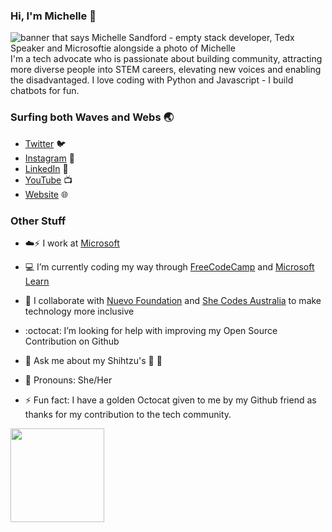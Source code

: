 ### Hi, I'm Michelle 👋

<!--
**msandfor/msandfor** is a ✨ _special_ ✨ repository because its `README.md` (this file) appears on your GitHub profile.

Here are some ideas to get you started:

- 🔭 I’m currently working on ...
- 🌱 I’m currently learning ...
- 👯 I’m looking to collaborate on ...
- 🤔 I’m looking for help with ...
- 💬 Ask me about ...
- 📫 How to reach me: ...
- 😄 Pronouns: ...
- ⚡ Fun fact: ...
-->

<img src="https://raw.githubusercontent.com/msandfor/msandfor/master/gh-header-image.gif" alt="banner that says Michelle Sandford - empty stack developer, Tedx Speaker and Microsoftie alongside a photo of Michelle">
I'm a tech advocate who is passionate about building community, attracting more diverse people into STEM careers, elevating new voices and enabling the disadvantaged. I love coding with  Python and Javascript - I build chatbots for fun.   


### Surfing both Waves and Webs :earth_asia: 

- [Twitter](https://twitter.com/msandfor) :bird:
- [Instagram](http://instagram.com/msandfor_) 📸
- [LinkedIn](http://linkedin.com/in/michellesandford) :honey_pot:
- [YouTube](https://www.youtube.com/c/MichelleSandford) 📺 
- [Website](http://techoutsiders.com.au) 🌐 

### Other Stuff

- :cloud::zap: I work at <a href="https://www.microsoft.com/inculture/people-who-inspire/">Microsoft</a> 
- :computer: I’m currently coding my way through <a href="https://freecodecamp.org/">FreeCodeCamp</a> and <a href="https://docs.microsoft.com/en-us/learn/">Microsoft Learn</a>





- :raising_hand: I collaborate with <a href="https://www.nuevofoundation.org/">Nuevo Foundation</a> and <a href="https://shecodes.com.au/">She Codes Australia</a> to make technology more inclusive
- :octocat: I’m looking for help with improving my Open Source Contribution on Github
- 💬 Ask me about my Shihtzu's :lion: :bear:
- :woman: Pronouns: She/Her
- ⚡ Fun fact: I have a golden Octocat given to me by my Github friend as thanks for my contribution to the tech community.

<img align="left" width="150" height="150" src="https://raw.githubusercontent.com/msandfor/msandfor/master/octomichelle/octomichelle1.gif?raw=true"></a>